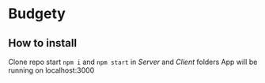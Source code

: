 # Budgety
## How to install
Clone repo
start ```npm i``` and ```npm start``` in _Server_ and _Client_ folders
App will be running on localhost:3000
